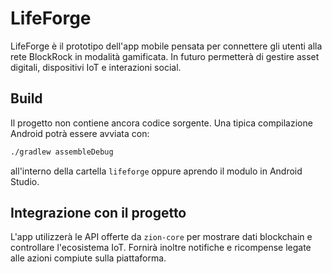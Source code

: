 # LifeForge

LifeForge è il prototipo dell'app mobile pensata per connettere gli utenti alla rete BlockRock in modalità gamificata. In futuro permetterà di gestire asset digitali, dispositivi IoT e interazioni social.

## Build

Il progetto non contiene ancora codice sorgente. Una tipica compilazione Android potrà essere avviata con:

```bash
./gradlew assembleDebug
```

all'interno della cartella `lifeforge` oppure aprendo il modulo in Android Studio.

## Integrazione con il progetto

L'app utilizzerà le API offerte da `zion-core` per mostrare dati blockchain e controllare l'ecosistema IoT. Fornirà inoltre notifiche e ricompense legate alle azioni compiute sulla piattaforma.
